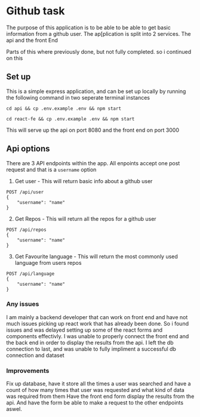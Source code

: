 # Github task

The purpose of this application is to be able to be able to get basic information from a github user. The ap[plication is split into 2 services. The api and the front End

Parts of this where previously done, but not fully completed. so i continued on this

## Set up

This is a simple express application, and can be set up locally by running the following command in two seperate terminal instances

`cd api && cp .env.example .env && npm start`

`cd react-fe && cp .env.example .env && npm start`

This will serve up the api on port 8080 and the front end on port 3000

## Api options

There are 3 API endpoints within the app. All enpoints accept one post request
and that is a `username` option

1. Get user - This will return basic info about a github user

```
POST /api/user
{
	"username": "name"
}
```

2. Get Repos - This will return all the repos for a github user

```
POST /api/repos
{
	"username": "name"
}
```

3. Get Favourite language - This will return the most commonly used language from users repos

```
POST /api/language
{
	"username": "name"
}
```

### Any issues

I am mainly a backend developer that can work on front end and have not much issues picking up react work that has already been done. So i found issues and was delayed setting up some of the react forms and components effectivly.
I was unable to properly connect the front end and the back end in order to display the results from the api.
I left the db connection to last, and was unable to fully impliment a successful db connection and dataset

### Improvements

Fix up database, have it store all the times a user was searched and have a count of how many times that user was requested and what kind of data was required from them
Have the front end form display the results from the api. And have the form be able to make a request to the other endpoints aswel.
